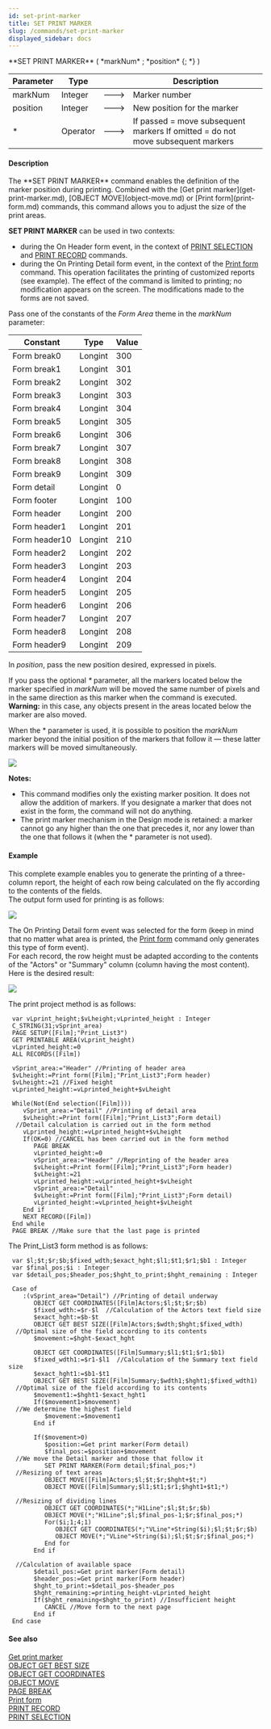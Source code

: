 ```yaml
---
id: set-print-marker
title: SET PRINT MARKER
slug: /commands/set-print-marker
displayed_sidebar: docs
---
```


<!--REF #_command_.SET PRINT MARKER.Syntax-->**SET PRINT MARKER** ( *markNum* ; *position* {; *} )<!-- END REF-->
<!--REF #_command_.SET PRINT MARKER.Params-->
| Parameter | Type |  | Description |
| --- | --- | --- | --- |
| markNum | Integer | &#x1F852; | Marker number |
| position | Integer | &#x1F852; | New position for the marker |
| * | Operator | &#x1F852; | If passed = move subsequent markers If omitted = do not move subsequent markers |

<!-- END REF-->

#### Description 

<!--REF #_command_.SET PRINT MARKER.Summary-->The **SET PRINT MARKER** command enables the definition of the marker position during printing.<!-- END REF--> Combined with the [Get print marker](get-print-marker.md), [OBJECT MOVE](object-move.md) or [Print form](print-form.md) commands, this command allows you to adjust the size of the print areas. 

**SET PRINT MARKER** can be used in two contexts:

* during the On Header form event, in the context of [PRINT SELECTION](print-selection.md) and [PRINT RECORD](print-record.md) commands.
* during the On Printing Detail form event, in the context of the [Print form](print-form.md) command. This operation facilitates the printing of customized reports (see example).
The effect of the command is limited to printing; no modification appears on the screen. The modifications made to the forms are not saved. 

Pass one of the constants of the *Form Area* theme in the *markNum* parameter:

| Constant      | Type    | Value |
| ------------- | ------- | ----- |
| Form break0   | Longint | 300   |
| Form break1   | Longint | 301   |
| Form break2   | Longint | 302   |
| Form break3   | Longint | 303   |
| Form break4   | Longint | 304   |
| Form break5   | Longint | 305   |
| Form break6   | Longint | 306   |
| Form break7   | Longint | 307   |
| Form break8   | Longint | 308   |
| Form break9   | Longint | 309   |
| Form detail   | Longint | 0     |
| Form footer   | Longint | 100   |
| Form header   | Longint | 200   |
| Form header1  | Longint | 201   |
| Form header10 | Longint | 210   |
| Form header2  | Longint | 202   |
| Form header3  | Longint | 203   |
| Form header4  | Longint | 204   |
| Form header5  | Longint | 205   |
| Form header6  | Longint | 206   |
| Form header7  | Longint | 207   |
| Form header8  | Longint | 208   |
| Form header9  | Longint | 209   |

In *position*, pass the new position desired, expressed in pixels.

If you pass the optional *\** parameter, all the markers located below the marker specified in *markNum* will be moved the same number of pixels and in the same direction as this marker when the command is executed. **Warning:** in this case, any objects present in the areas located below the marker are also moved. 

When the \* parameter is used, it is possible to position the *markNum* marker beyond the initial position of the markers that follow it — these latter markers will be moved simultaneously.

![](../assets/en/commands/pict28724.en.png)

**Notes:**  
* This command modifies only the existing marker position. It does not allow the addition of markers. If you designate a marker that does not exist in the form, the command will not do anything.
* The print marker mechanism in the Design mode is retained: a marker cannot go any higher than the one that precedes it, nor any lower than the one that follows it (when the \* parameter is not used).

#### Example 

This complete example enables you to generate the printing of a three-column report, the height of each row being calculated on the fly according to the contents of the fields.   
The output form used for printing is as follows:

![](../assets/en/commands/pict28725.en.png)

The On Printing Detail form event was selected for the form (keep in mind that no matter what area is printed, the [Print form](print-form.md) command only generates this type of form event).   
For each record, the row height must be adapted according to the contents of the "Actors" or "Summary" column (column having the most content). Here is the desired result:

![](../assets/en/commands/pict28726.en.png)

The print project method is as follows:

```4d
 var vLprint_height;$vLheight;vLprinted_height : Integer
 C_STRING(31;vSprint_area)
 PAGE SETUP([Film];"Print_List3")
 GET PRINTABLE AREA(vLprint_height)
 vLprinted_height:=0
 ALL RECORDS([Film])
 
 vSprint_area:="Header" //Printing of header area
 $vLheight:=Print form([Film];"Print_List3";Form header)
 $vLheight:=21 //Fixed height
 vLprinted_height:=vLprinted_height+$vLheight
 
 While(Not(End selection([Film])))
    vSprint_area:="Detail" //Printing of detail area
    $vLheight:=Print form([Film];"Print_List3";Form detail)
  //Detail calculation is carried out in the form method
    vLprinted_height:=vLprinted_height+$vLheight
    If(OK=0) //CANCEL has been carried out in the form method
       PAGE BREAK
       vLprinted_height:=0
       vSprint_area:="Header" //Reprinting of the header area
       $vLheight:=Print form([Film];"Print_List3";Form header)
       $vLheight:=21
       vLprinted_height:=vLprinted_height+$vLheight
       vSprint_area:="Detail"
       $vLheight:=Print form([Film];"Print_List3";Form detail)
       vLprinted_height:=vLprinted_height+$vLheight
    End if
    NEXT RECORD([Film])
 End while
 PAGE BREAK //Make sure that the last page is printed
```

The Print\_List3 form method is as follows:

```4d
 var $l;$t;$r;$b;$fixed_wdth;$exact_hght;$l1;$t1;$r1;$b1 : Integer
 var $final_pos;$i : Integer
 var $detail_pos;$header_pos;$hght_to_print;$hght_remaining : Integer
 
 Case of
    :(vSprint_area="Detail") //Printing of detail underway
       OBJECT GET COORDINATES([Film]Actors;$l;$t;$r;$b)
       $fixed_wdth:=$r-$l  //Calculation of the Actors text field size
       $exact_hght:=$b-$t
       OBJECT GET BEST SIZE([Film]Actors;$wdth;$hght;$fixed_wdth)
  //Optimal size of the field according to its contents
       $movement:=$hght-$exact_hght
 
       OBJECT GET COORDINATES([Film]Summary;$l1;$t1;$r1;$b1)
       $fixed_wdth1:=$r1-$l1  //Calculation of the Summary text field size
       $exact_hght1:=$b1-$t1
       OBJECT GET BEST SIZE([Film]Summary;$wdth1;$hght1;$fixed_wdth1)
  //Optimal size of the field according to its contents
       $movement1:=$hght1-$exact_hght1
       If($movement1>$movement)
  //We determine the highest field
          $movement:=$movement1
       End if
 
       If($movement>0)
          $position:=Get print marker(Form detail)
          $final_pos:=$position+$movement
  //We move the Detail marker and those that follow it
          SET PRINT MARKER(Form detail;$final_pos;*)
  //Resizing of text areas
          OBJECT MOVE([Film]Actors;$l;$t;$r;$hght+$t;*)
          OBJECT MOVE([Film]Summary;$l1;$t1;$r1;$hght1+$t1;*)
 
  //Resizing of dividing lines
          OBJECT GET COORDINATES(*;"H1Line";$l;$t;$r;$b)
          OBJECT MOVE(*;"H1Line";$l;$final_pos-1;$r;$final_pos;*)
          For($i;1;4;1)
             OBJECT GET COORDINATES(*;"VLine"+String($i);$l;$t;$r;$b)
             OBJECT MOVE(*;"VLine"+String($i);$l;$t;$r;$final_pos;*)
          End for
       End if
 
  //Calculation of available space
       $detail_pos:=Get print marker(Form detail)
       $header_pos:=Get print marker(Form header)
       $hght_to_print:=$detail_pos-$header_pos
       $hght_remaining:=printing_height-vLprinted_height
       If($hght_remaining<$hght_to_print) //Insufficient height
          CANCEL //Move form to the next page
       End if
 End case
```

#### See also 

[Get print marker](get-print-marker.md)  
[OBJECT GET BEST SIZE](object-get-best-size.md)  
[OBJECT GET COORDINATES](object-get-coordinates.md)  
[OBJECT MOVE](object-move.md)  
[PAGE BREAK](page-break.md)  
[Print form](print-form.md)  
[PRINT RECORD](print-record.md)  
[PRINT SELECTION](print-selection.md)  